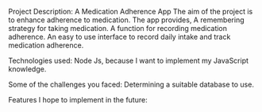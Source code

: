 
Project Description:
A Medication Adherence App
The aim of the project is to enhance adherence to medication. 
The app provides,
  A remembering strategy for taking medication.
  A function for recording medication adherence.
  An easy to use interface to record daily intake and track medication adherence.


Technologies used:
Node Js, because I want to implement my JavaScript knowledge.

Some of the challenges you faced:
Determining a suitable database to use.


Features I hope to implement in the future: